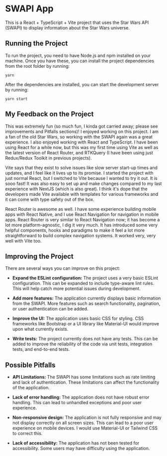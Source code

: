# SWAPI App

This is a React + TypeScript + Vite project that uses the Star Wars API (SWAPI) to display information about the Star Wars universe.

## Running the Project

To run the project, you need to have Node.js and npm installed on your machine. Once you have these, you can install the project dependencies from the root folder by running:

```
yarn
```

After the dependencies are installed, you can start the development server by running:

```
yarn start
```

## My Feedback on the Project

This was extremely fun (so much fun, I kinda got carried away; please see improvements and Pitfalls sections)! I enjoyed working on this project. I am a fan of the old Star Wars, so working with the SWAPI again was a great experience. I also enjoyed working with React and TypeScript. I have been using React for a while now, but this was my first time using Vite as well as the latest version of React Router, and RTKQuery (I have been using just Redux/Redux Toolkit in previous projects).

Vite says that they exist to solve issues like slow server start-up times and updates, and I feel like it lives up to its promise. I started the project with just normal React, but I switched to Vite because I wanted to try it out. It is sooo fast! It was also easy to set up and make changes compared to my last experience with NextJS (which is also great). I think it's dope that the developers made Vite available with templates for various frameworks and it can come with type safety out of the box.

React Router is awesome as well. I have some experience building mobile apps with React Native, and I use React Navigation for navigation in mobile apps. React Router is very similar to React Navigation now; it has become a lot more platform-agnostic, I dig it very much. It has introduced some very helpful components, hooks and paradigms to make it feel a lot more straightforward to build complex navigation systems. It worked very, very well with Vite too.

## Improving the Project

There are several ways you can improve on this project:

- **Expand the ESLint configuration:** The project uses a very basic ESLint configuration. This can be expanded to include type-aware lint rules. This will help catch more potential issues during development.
- **Add more features:** The application currently displays basic information from the SWAPI. More features such as search functionality, pagination, or user authentication can be added.

- **Improve the UI:** The application uses basic CSS for styling. CSS frameworks like Bootstrap or a UI library like Material-UI would improve upon what currently exists.

- **Write tests:** The project currently does not have any tests. This can be added to improve the reliability of the code via unit tests, integration tests, and end-to-end tests.

## Possible Pitfalls

- **API Limitations:** The SWAPI has some limitations such as rate limiting and lack of authentication. These limitations can affect the functionality of the application.

- **Lack of error handling:** The application does not have robust error handling. This can lead to unhandled exceptions and poor user experience.

- **Non-responsive design:** The application is not fully responsive and may not display correctly on all screen sizes. This can lead to a poor user experience on mobile devices. I would use Material-UI or Tailwind CSS to correct this.

- **Lack of accessibility:** The application has not been tested for accessibility. Some users may have difficulty using the application.
